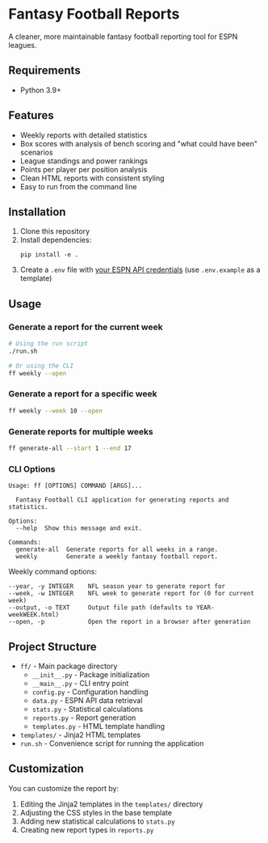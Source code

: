 # Fantasy Football Reports

A cleaner, more maintainable fantasy football reporting tool for ESPN leagues.

## Requirements

- Python 3.9+

## Features

- Weekly reports with detailed statistics
- Box scores with analysis of bench scoring and "what could have been" scenarios
- League standings and power rankings
- Points per player per position analysis
- Clean HTML reports with consistent styling
- Easy to run from the command line

## Installation

1. Clone this repository
2. Install dependencies:
   ```
   pip install -e .
   ```
3. Create a `.env` file with [your ESPN API credentials](https://github.com/cwendt94/espn-api/discussions/150#discussioncomment-133615) (use `.env.example` as a template)

## Usage

### Generate a report for the current week

```bash
# Using the run script
./run.sh

# Or using the CLI
ff weekly --open
```

### Generate a report for a specific week

```bash
ff weekly --week 10 --open
```

### Generate reports for multiple weeks

```bash
ff generate-all --start 1 --end 17
```

### CLI Options

```
Usage: ff [OPTIONS] COMMAND [ARGS]...

  Fantasy Football CLI application for generating reports and statistics.

Options:
  --help  Show this message and exit.

Commands:
  generate-all  Generate reports for all weeks in a range.
  weekly        Generate a weekly fantasy football report.
```

Weekly command options:

```
--year, -y INTEGER    NFL season year to generate report for
--week, -w INTEGER    NFL week to generate report for (0 for current week)
--output, -o TEXT     Output file path (defaults to YEAR-weekWEEK.html)
--open, -p            Open the report in a browser after generation
```

## Project Structure

- `ff/` - Main package directory
  - `__init__.py` - Package initialization
  - `__main__.py` - CLI entry point
  - `config.py` - Configuration handling
  - `data.py` - ESPN API data retrieval
  - `stats.py` - Statistical calculations
  - `reports.py` - Report generation
  - `templates.py` - HTML template handling
- `templates/` - Jinja2 HTML templates
- `run.sh` - Convenience script for running the application

## Customization

You can customize the report by:

1. Editing the Jinja2 templates in the `templates/` directory
2. Adjusting the CSS styles in the base template
3. Adding new statistical calculations to `stats.py`
4. Creating new report types in `reports.py`
